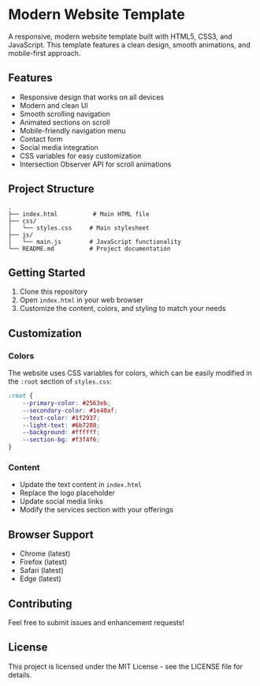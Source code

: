 # Modern Website Template

A responsive, modern website template built with HTML5, CSS3, and JavaScript. This template features a clean design, smooth animations, and mobile-first approach.

## Features

- Responsive design that works on all devices
- Modern and clean UI
- Smooth scrolling navigation
- Animated sections on scroll
- Mobile-friendly navigation menu
- Contact form
- Social media integration
- CSS variables for easy customization
- Intersection Observer API for scroll animations

## Project Structure

```
.
├── index.html          # Main HTML file
├── css/
│   └── styles.css     # Main stylesheet
├── js/
│   └── main.js        # JavaScript functionality
└── README.md          # Project documentation
```

## Getting Started

1. Clone this repository
2. Open `index.html` in your web browser
3. Customize the content, colors, and styling to match your needs

## Customization

### Colors
The website uses CSS variables for colors, which can be easily modified in the `:root` section of `styles.css`:

```css
:root {
    --primary-color: #2563eb;
    --secondary-color: #1e40af;
    --text-color: #1f2937;
    --light-text: #6b7280;
    --background: #ffffff;
    --section-bg: #f3f4f6;
}
```

### Content
- Update the text content in `index.html`
- Replace the logo placeholder
- Update social media links
- Modify the services section with your offerings

## Browser Support

- Chrome (latest)
- Firefox (latest)
- Safari (latest)
- Edge (latest)

## Contributing

Feel free to submit issues and enhancement requests!

## License

This project is licensed under the MIT License - see the LICENSE file for details. 